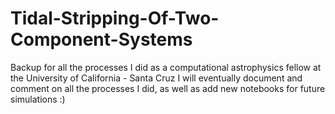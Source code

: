 # Tidal-Stripping-Of-Two-Component-Systems
Backup for all the processes I did as a computational astrophysics fellow at the University of California - Santa Cruz
I will eventually document and comment on all the processes I did, as well as add new notebooks for future simulations :)
